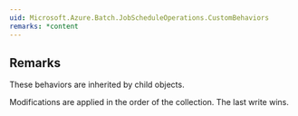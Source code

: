 ```yaml
---  
uid: Microsoft.Azure.Batch.JobScheduleOperations.CustomBehaviors  
remarks: *content  
---  
```

  
## Remarks  
 These behaviors are inherited by child objects.  
  
 Modifications are applied in the order of the collection. The last write wins.